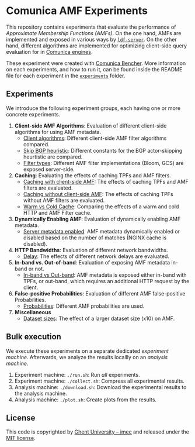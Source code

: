 # Comunica AMF Experiments

This repository contains experiments that evaluate the performance of _Approximate Membership Functions (AMFs)_.
On the one hand, AMFs are implemented and exposed in various ways by [`ldf-server`](https://github.com/LinkedDataFragments/Server.js/tree/feature-handlers-amf-2).
On the other hand, different algorithms are implemented for optimizing client-side query evaluation for in [Comunica engines](https://github.com/comunica/comunica-feature-amf).

These experiment were created with [Comunica Bencher](https://github.com/comunica/comunica-bencher).
More information on each experiments, and how to run it, can be found inside the README file for each experiment in the [`experiments`](https://github.com/comunica/Experiments-AMF/tree/master/experiments) folder.

## Experiments

We introduce the following experiment groups, each having one or more concrete experiments.

1. **Client-side AMF Algorithms**: Evaluation of different client-side algorithms for using AMF metadata.
    * [Client algorithms](https://github.com/comunica/Experiments-AMF/tree/master/experiments/client_algos): Different client-side AMF filter algorithms compared.
    * [Skip BGP heuristic](https://github.com/comunica/Experiments-AMF/tree/master/experiments/skip_bgp_heuristic): Different constants for the BGP actor-skipping heurtistic are compared.
    * [Filter types](https://github.com/comunica/Experiments-AMF/tree/master/experiments/filter_types): Different AMF filter implementations (Bloom, GCS) are exposed server-side.
2. **Caching**: Evaluating the effects of caching TPFs and AMF filters.
    * [Caching with client-side AMF](https://github.com/comunica/Experiments-AMF/tree/master/experiments/caching): The effects of caching TPFs and AMF filters are evaluated.
    * [Caching without client-side AMF](https://github.com/comunica/Experiments-AMF/tree/master/experiments/caching_none): The effects of caching TPFs without AMF filters are evaluated.
    * [Warm vs Cold Cache](https://github.com/comunica/Experiments-AMF/tree/master/experiments/warm_cold_cache): Comparing the effects of a warm and cold HTTP and AMF Filter cache.
3. **Dynamically Enabling AMF**: Evaluation of dynamically enabling AMF metadata.
    * [Server metadata enabled](https://github.com/comunica/Experiments-AMF/tree/master/experiments/server_metadata_enabled): AMF metadata dynamically enabled or disabled based on the number of matches (NGINX cache is disabled).
4. **HTTP Bandwidths**: Evaluation of different network bandwidths.
    * [Delay](https://github.com/comunica/Experiments-AMF/tree/master/experiments/delay): The effects of different network delays are evaluated.
5. **In-band vs. Out-of-band**: Evaluation of exposing AMF metadata in-band or not.
    * [In-band vs Out-band](https://github.com/comunica/Experiments-AMF/tree/master/experiments/in_vs_out_band): AMF metadata is exposed either in-band with TPFs, or out-band, which requires an additional HTTP request by the client.
6. **False-positive Probabilities**: Evaluation of different AMF false-positive Probabilities.
    * [Probabilities](https://github.com/comunica/Experiments-AMF/tree/master/experiments/probabilities): Different AMF probabilities are used.
7. **Miscellaneous**
    * [Dataset sizes](https://github.com/comunica/Experiments-AMF/tree/master/experiments/dataset_sizes): The effect of a larger dataset size (x10) on AMF.
## Bulk execution

We execute these experiments on a separate dedicated _experiment machine_.
Afterwards, we analyze the results locallly on an _analysis machine_.

1. Experiment machine: `./run.sh`: Run _all_ experiments.
1. Experiment machine: `./collect.sh`: Compress all experimental results.
1. Analysis machine: `./download.sh`: Download the experimental results to the analysis machine.
1. Analysis machine: `./plot.sh`: Create plots from the results.

## License
This code is copyrighted by [Ghent University – imec](http://idlab.ugent.be/)
and released under the [MIT license](http://opensource.org/licenses/MIT).
